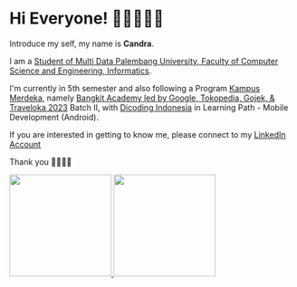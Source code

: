 # Hi Everyone! 👨🏻‍💻👋🏻

Introduce my self, my name is **Candra**.

I am a [Student of Multi Data Palembang University, Faculty of Computer Science and Engineering, Informatics](https://mdp.ac.id/).

I'm currently in 5th semester and also following a Program [Kampus Merdeka](https://kampusmerdeka.kemdikbud.go.id/), namely [Bangkit Academy led by Google, Tokopedia, Gojek, & Traveloka 2023](https://grow.google/intl/id_id/bangkit/?tab=machine-learning) Batch II, with [Dicoding Indonesia](https://www.dicoding.com/) in Learning Path - Mobile Development (Android).

If you are interested in getting to know me, please connect to my [LinkedIn Account](https://www.linkedin.com/in/candra1525/)

Thank you 👨🏻‍💻✨

<p align="left">
<a href="https://github.com/candra1525">
  <img height="180em" src="https://github-readme-stats-eight-theta.vercel.app/api?username=candra1525&show_icons=true&theme=algolia&include_all_commits=true&count_private=true"/>
  <img height="180em" src="https://github-readme-stats-eight-theta.vercel.app/api/top-langs/?username=candra1525&layout=compact&langs_count=8&theme=algolia"/>
</a>
</p>

<!--
**candra1525/candra1525** is a ✨ _special_ ✨ repository because its `README.md` (this file) appears on your GitHub profile.

Here are some ideas to get you started:

- 🔭 I’m currently working on ...
- 🌱 I’m currently learning ...
- 👯 I’m looking to collaborate on ...
- 🤔 I’m looking for help with ...
- 💬 Ask me about ...
- 📫 How to reach me: ...
- 😄 Pronouns: ...
- ⚡ Fun fact: ...
-->
